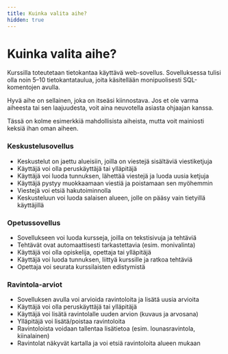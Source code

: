 ```yaml
---
title: Kuinka valita aihe?
hidden: true
---
```


# Kuinka valita aihe?

Kurssilla toteutetaan tietokantaa käyttävä web-sovellus. Sovelluksessa tulisi olla noin 5–10 tietokantataulua, joita käsitellään monipuolisesti SQL-komentojen avulla.

Hyvä aihe on sellainen, joka on itseäsi kiinnostava. Jos et ole varma aiheesta tai sen laajuudesta, voit aina neuvotella asiasta ohjaajan kanssa.

Tässä on kolme esimerkkiä mahdollisista aiheista, mutta voit mainiosti keksiä ihan oman aiheen.

### Keskustelusovellus

* Keskustelut on jaettu alueisiin, joilla on viestejä sisältäviä viestiketjuja
* Käyttäjä voi olla peruskäyttäjä tai ylläpitäjä
* Käyttäjä voi luoda tunnuksen, lähettää viestejä ja luoda uusia ketjuja
* Käyttäjä pystyy muokkaamaan viestiä ja poistamaan sen myöhemmin
* Viestejä voi etsiä hakutoiminnolla
* Keskusteluun voi luoda salaisen alueen, jolle on pääsy vain tietyillä käyttäjillä

### Opetussovellus

* Sovellukseen voi luoda kursseja, joilla on tekstisivuja ja tehtäviä
* Tehtävät ovat automaattisesti tarkastettavia (esim. monivalinta)
* Käyttäjä voi olla opiskelija, opettaja tai ylläpitäjä
* Käyttäjä voi luoda tunnuksen, liittyä kurssille ja ratkoa tehtäviä
* Opettaja voi seurata kurssilaisten edistymistä

### Ravintola-arviot

* Sovelluksen avulla voi arvioida ravintoloita ja lisätä uusia arvioita
* Käyttäjä voi olla peruskäyttäjä tai ylläpitäjä
* Käyttäjä voi lisätä ravintolalle uuden arvion (kuvaus ja arvosana)
* Ylläpitäjä voi lisätä/poistaa ravintoloita
* Ravintoloista voidaan tallentaa lisätietoa (esim. lounasravintola, kiinalainen)
* Ravintolat näkyvät kartalla ja voi etsiä ravintoloita alueen mukaan